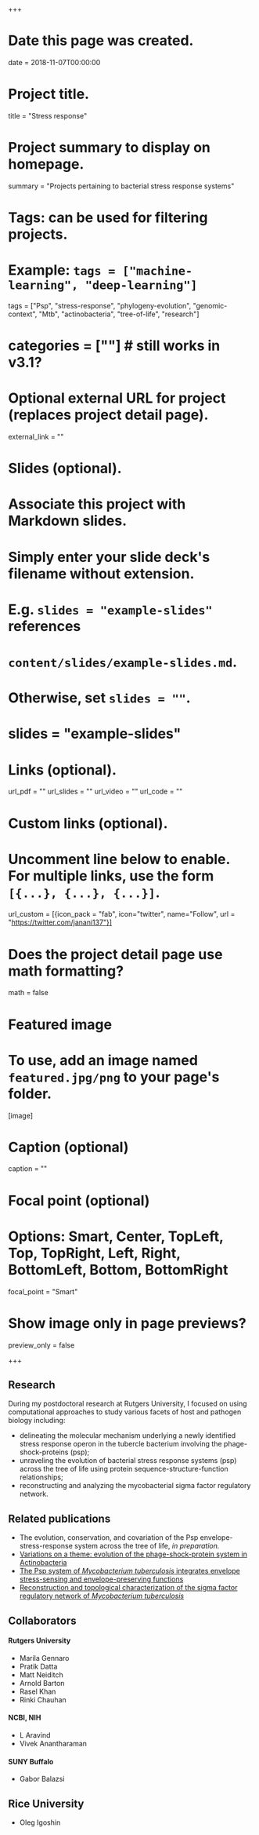 +++
# Date this page was created.
date = 2018-11-07T00:00:00

# Project title.
title = "Stress response"

# Project summary to display on homepage.
summary = "Projects pertaining to bacterial stress response systems"

# Tags: can be used for filtering projects.
# Example: `tags = ["machine-learning", "deep-learning"]`
tags = ["Psp", "stress-response", "phylogeny-evolution", "genomic-context", "Mtb", "actinobacteria", "tree-of-life", "research"]
# categories = [""] # still works in v3.1?

# Optional external URL for project (replaces project detail page).
external_link = ""

# Slides (optional).
#   Associate this project with Markdown slides.
#   Simply enter your slide deck's filename without extension.
#   E.g. `slides = "example-slides"` references 
#   `content/slides/example-slides.md`.
#   Otherwise, set `slides = ""`.
# slides = "example-slides"

# Links (optional).
url_pdf = ""
url_slides = ""
url_video = ""
url_code = ""

# Custom links (optional).
#   Uncomment line below to enable. For multiple links, use the form `[{...}, {...}, {...}]`.
url_custom = [{icon_pack = "fab", icon="twitter", name="Follow", url = "https://twitter.com/janani137"}]

# Does the project detail page use math formatting?
math = false

# Featured image
# To use, add an image named `featured.jpg/png` to your page's folder. 
[image]
  # Caption (optional)
  caption = ""

  # Focal point (optional)
  # Options: Smart, Center, TopLeft, Top, TopRight, Left, Right, BottomLeft, Bottom, BottomRight
  focal_point = "Smart"
  
  # Show image only in page previews?
  preview_only = false

+++
## Research
During my postdoctoral research at Rutgers University, I focused on using computational approaches to study various facets of host and pathogen biology including:

* delineating the molecular mechanism underlying a newly identified stress response operon in the tubercle bacterium involving the phage-shock-proteins (psp);
* unraveling the evolution of bacterial stress response systems (psp) across the tree of life using protein sequence-structure-function relationships;
* reconstructing and analyzing the mycobacterial sigma factor regulatory network.

## Related publications
* The evolution, conservation, and covariation of the Psp envelope-stress-response system across the tree of life, *in preparation.*
* [Variations on a theme: evolution of the phage-shock-protein system in Actinobacteria](/publication/2018/anto)
* [The Psp system of *Mycobacterium tuberculosis* integrates envelope stress-sensing and envelope-preserving functions](/publication/2015/molmicro)
* [Reconstruction and topological characterization of the sigma factor regulatory network of *Mycobacterium tuberculosis*](/publication/2016/natcomm)

## Collaborators
#### Rutgers University
* Marila Gennaro
* Pratik Datta
* Matt Neiditch
* Arnold Barton
* Rasel Khan
* Rinki Chauhan

#### NCBI, NIH
* L Aravind
* Vivek Anantharaman

#### SUNY Buffalo
* Gabor Balazsi

## Rice University
* Oleg Igoshin